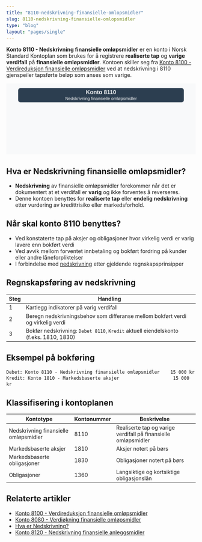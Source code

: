 ```yaml
---
title: "8110-nedskrivning-finansielle-omlopsmidler"
slug: 8110-nedskrivning-finansielle-omlopsmidler
type: "blog"
layout: "pages/single"
---
```


**Konto 8110 - Nedskrivning finansielle omløpsmidler** er en konto i Norsk Standard Kontoplan som brukes for å registrere **realiserte tap** og **varige verdifall** på **finansielle omløpsmidler**. Kontoen skiller seg fra [Konto 8100 - Verdireduksjon finansielle omløpsmidler](/blogs/kontoplan/8100-verdireduksjon-finansielle-omlopsmidler "Konto 8100 - Verdireduksjon finansielle omløpsmidler") ved at nedskrivning i 8110 gjenspeiler tapsførte beløp som anses som varige.

![Illustrasjon av konto 8110 nedskrivning finansielle omløpsmidler](8110-nedskrivning-finansielle-omlopsmidler-image.svg)

## Hva er Nedskrivning finansielle omløpsmidler?

* **Nedskrivning** av finansielle omløpsmidler forekommer når det er dokumentert at et verdifall er **varig** og ikke forventes å reverseres.
* Denne kontoen benyttes for **realiserte tap** eller **endelig nedskrivning** etter vurdering av kredittrisiko eller markedsforhold.

## Når skal konto 8110 benyttes?

* Ved konstaterte tap på aksjer og obligasjoner hvor virkelig verdi er varig lavere enn bokført verdi
* Ved avvik mellom forventet innbetaling og bokført fordring på kunder eller andre låneforpliktelser
* I forbindelse med [nedskrivning](/blogs/regnskap/hva-er-nedskrivning "Hva er Nedskrivning? Komplett Guide til Nedskrivning av Eiendeler") etter gjeldende regnskapsprinsipper

## Regnskapsføring av nedskrivning

| Steg | Handling                                                                                 |
|------|------------------------------------------------------------------------------------------|
| 1    | Kartlegg indikatorer på varig verdifall                                                 |
| 2    | Beregn nedskrivningsbehov som differanse mellom bokført verdi og virkelig verdi         |
| 3    | Bokfør nedskrivning: `Debet 8110`, `Kredit` aktuell eiendelskonto (f.eks. 1810, 1830)     |

## Eksempel på bokføring

```plaintext
Debet: Konto 8110 - Nedskrivning finansielle omløpsmidler    15 000 kr
Kredit: Konto 1810 - Markedsbaserte aksjer                    15 000 kr
```

## Klassifisering i kontoplanen

| Kontotype                             | Kontonummer | Beskrivelse                                                   |
|---------------------------------------|-------------|---------------------------------------------------------------|
| Nedskrivning finansielle omløpsmidler | 8110        | Realiserte tap og varige verdifall på finansielle omløpsmidler |
| Markedsbaserte aksjer                 | 1810        | Aksjer notert på børs                                          |
| Markedsbaserte obligasjoner           | 1830        | Obligasjoner notert på børs                                    |
| Obligasjoner                          | 1360        | Langsiktige og kortsiktige obligasjonslån                      |

## Relaterte artikler

* [Konto 8100 - Verdireduksjon finansielle omløpsmidler](/blogs/kontoplan/8100-verdireduksjon-finansielle-omlopsmidler "Konto 8100 - Verdireduksjon finansielle omløpsmidler")
* [Konto 8080 - Verdiøkning finansielle omløpsmidler](/blogs/kontoplan/8080-verdiokning-finansielle-omlopsmidler "Konto 8080 - Verdiøkning finansielle omløpsmidler")
* [Hva er Nedskrivning?](/blogs/regnskap/hva-er-nedskrivning "Hva er Nedskrivning? Komplett Guide til Nedskrivning av Eiendeler")
* [Konto 8120 - Nedskrivning finansielle anleggsmidler](/blogs/kontoplan/8120-nedskrivning-finansielle-anleggsmidler "Konto 8120 - Nedskrivning finansielle anleggsmidler")
